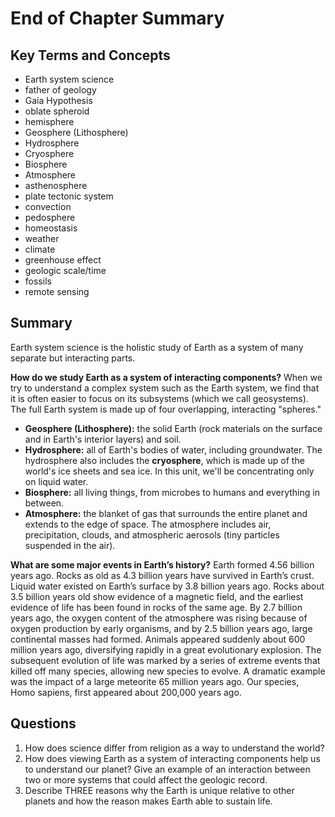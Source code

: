 # End of Chapter Summary

## Key Terms and Concepts

* Earth system science
* father of geology
* Gaia Hypothesis 
* oblate spheroid
* hemisphere
* Geosphere \(Lithosphere\)
* Hydrosphere
* Cryosphere
* Biosphere
* Atmosphere
* asthenosphere 
* plate tectonic system
* convection
* pedosphere
* homeostasis
* weather
* climate
* greenhouse effect
* geologic scale/time
* fossils
* remote sensing

## Summary

Earth system science is the holistic study of Earth as a system of many separate but interacting parts.

**How do we study Earth as a system of interacting components?** When we try to understand a complex system such as the Earth system, we find that it is often easier to focus on its subsystems \(which we call geosystems\). The full Earth system is made up of four overlapping, interacting "spheres."

* **Geosphere \(Lithosphere\):** the solid Earth \(rock materials on the surface and in Earth's interior layers\) and soil. 
* **Hydrosphere:** all of Earth's bodies of water, including groundwater. The hydrosphere also includes the **cryosphere**, which is made up of the world's ice sheets and sea ice. In this unit, we'll be concentrating only on liquid water.
* **Biosphere:** all living things, from microbes to humans and everything in between.
* **Atmosphere:** the blanket of gas that surrounds the entire planet and extends to the edge of space. The atmosphere includes air, precipitation, clouds, and atmospheric aerosols \(tiny particles suspended in the air\).

**What are some major events in Earth’s history?** Earth formed 4.56 billion years ago. Rocks as old as 4.3 billion years have survived in Earth’s crust. Liquid water existed on Earth’s surface by 3.8 billion years ago. Rocks about 3.5 billion years old show evidence of a magnetic field, and the earliest evidence of life has been found in rocks of the same age. By 2.7 billion years ago, the oxygen content of the atmosphere was rising because of oxygen production by early organisms, and by 2.5 billion years ago, large continental masses had formed. Animals appeared suddenly about 600 million years ago, diversifying rapidly in a great evolutionary explosion. The subsequent evolution of life was marked by a series of extreme events that killed off many species, allowing new species to evolve. A dramatic example was the impact of a large meteorite 65 million years ago. Our species, Homo sapiens, first appeared about 200,000 years ago.

## Questions

1. How does science differ from religion as a way to understand the world?
2. How does viewing Earth as a system of interacting components help us to understand our planet? Give an example of an interaction between two or more systems that could affect the geologic record.
3. Describe THREE reasons why the Earth is unique relative to other planets and how the reason makes Earth able to sustain life.

